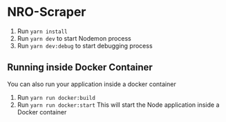 # NRO-Scraper
1. Run `yarn install`
2. Run `yarn dev` to start Nodemon process
3. Run `yarn dev:debug` to start debugging process


## Running inside Docker Container

You can also run your application inside a docker container

1. Run `yarn run docker:build`
2. Run `yarn run docker:start` This will start the Node application inside a Docker container
